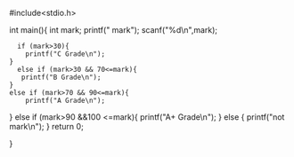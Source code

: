 #include<stdio.h>

int main(){
    int mark;
    printf(" mark");
    scanf("%d\n",mark);
    
      if (mark>30){
        printf("C Grade\n");
    }
      else if (mark>30 && 70<=mark){
       printf("B Grade\n");
    }
    else if (mark>70 && 90<=mark){
        printf("A Grade\n");
   }
    else if (mark>90 &&100 <=mark){
        printf("A+ Grade\n");
   }
    else {
        printf("not mark\n");
    }
    return 0;
        
}
